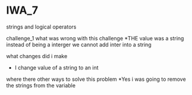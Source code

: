 # IWA_7
strings and logical operators

challenge_1
what was wrong with this challenge
*THE  value was a string instead of being a interger we cannot add inter into a string

what changes did i make
* I change value of a string to an int

where there other ways to solve this problem 
*Yes i was going to remove the strings from the variable
